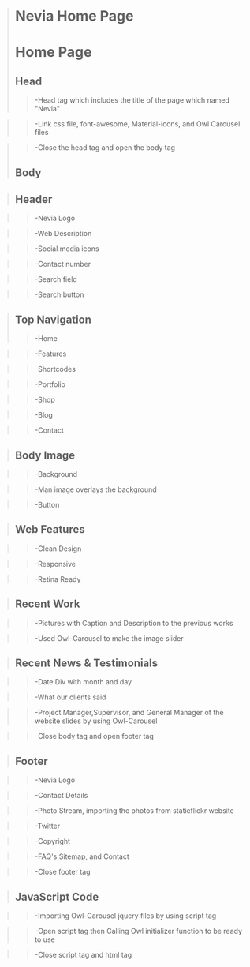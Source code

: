 ># Nevia Home Page 
># Home Page
>## Head ##
>> -Head tag which includes the title of the page which named "Nevia"

>> -Link css file, font-awesome, Material-icons, and Owl Carousel files 

>> -Close the head tag and open the body tag
>## Body ##

>## Header ##

>> -Nevia Logo

>> -Web Description 

>> -Social media icons

>> -Contact number

>> -Search field

>> -Search button

>## Top Navigation ##
>> -Home

>> -Features

>> -Shortcodes

>> -Portfolio

>> -Shop

>> -Blog

>> -Contact

>## Body Image ##

>> -Background

>> -Man image overlays the background

>> -Button

>## Web Features ##

>> -Clean Design

>> -Responsive

>> -Retina Ready

>## Recent Work ##

>> -Pictures with Caption and Description to the previous works

>> -Used Owl-Carousel to make the image slider

>## Recent News & Testimonials ##

>> -Date Div with month and day 

>> -What our clients said

>> -Project Manager,Supervisor, and General Manager of the website slides by using Owl-Carousel

>> -Close body tag and open footer tag 


>## Footer ##

>> -Nevia Logo

>> -Contact Details

>> -Photo Stream, importing the photos from staticflickr website

>> -Twitter

>> -Copyright

>> -FAQ's,Sitemap, and Contact

>> -Close footer tag

>## JavaScript Code ##

>> -Importing Owl-Carousel jquery files by using script tag

>> -Open script tag then Calling Owl initializer function to be ready to use

>> -Close script tag and html tag







